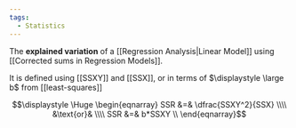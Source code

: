 ```yaml
---
tags:
  - Statistics
---
```

The **explained variation** of a [[Regression Analysis|Linear Model]] using [[Corrected sums in Regression Models]].

It is defined using [[SSXY]] and [[SSX]], or in terms of $\displaystyle \large b$ from [[least-squares]]

$$\displaystyle \Huge \begin{eqnarray} 
SSR &=& \dfrac{SSXY^2}{SSX} \\\\
&\text{or}& \\\\
SSR &=& b*SSXY \\
\end{eqnarray}$$